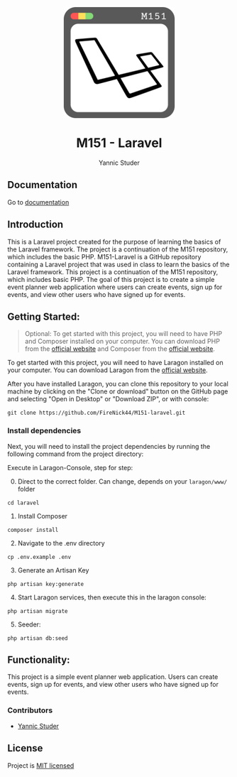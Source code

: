 <p align="center">
   <img align="center" src="./public/svg/logo.svg" height="250px">
</p>
<h1 align="center">
   M151 - Laravel
</h1>
<p align="center">
   Yannic Studer
</p>

## Documentation
Go to [documentation](./doc.md)

## Introduction
This is a Laravel project created for the purpose of learning the basics of the Laravel framework. The project is a continuation of the M151 repository, which includes the basic PHP. M151-Laravel is a GitHub repository containing a Laravel project that was used in class to learn the basics of the Laravel framework. This project is a continuation of the M151 repository, which includes basic PHP. The goal of this project is to create a simple event planner web application where users can create events, sign up for events, and view other users who have signed up for events.

## Getting Started:

> Optional:
> To get started with this project, you will need to have PHP and Composer installed on your computer. You can download PHP from the [official website](https://www.php.net/downloads) and Composer from the [official website](https://getcomposer.org/).

To get started with this project, you will need to have Laragon installed on your computer. You can download Laragon from the [official website](https://laragon.org/download/).

After you have installed Laragon, you can clone this repository to your local machine by clicking on the "Clone or download" button on the GitHub page and selecting "Open in Desktop" or "Download ZIP", or with console:

```
git clone https://github.com/FireNick44/M151-laravel.git
```

### Install dependencies
Next, you will need to install the project dependencies by running the following command from the project directory:

Execute in Laragon-Console, step for step:

0. Direct to the correct folder. Can change, depends on your `laragon/www/` folder

```
cd laravel
```

1. Install Composer

```
composer install
```

2. Navigate to the .env directory

```
cp .env.example .env
```

3. Generate an Artisan Key

```
php artisan key:generate
```

4. Start Laragon services, then execute this in the laragon console:

```
php artisan migrate
```

5. Seeder:

```
php artisan db:seed
```


## Functionality:

This project is a simple event planner web application. Users can create events, sign up for events, and view other users who have signed up for events.

### Contributors

 - [Yannic Studer](https://github.com/FireNick44)

 ## License
Project is [MIT licensed](./LICENSE)
